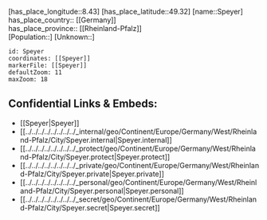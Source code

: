﻿---
location: [49.32,8.43] 
mapzoom: [7,12] 
mapmarker: city 
type: City
tags:
- geo/City


SpocWebEntityId: 34411
isDeleted: false
confidential: public

---
[has_place_longitude::8.43] 
[has_place_latitude::49.32] 
[name::Speyer] 
has_place_country:: [[Germany]]  
has_place_province:: [[Rheinland-Pfalz]]  
[Population::] 
[Unknown::] 


```leaflet
id: Speyer
coordinates: [[Speyer]] 
markerFile: [[Speyer]] 
defaultZoom: 11 
maxZoom: 18
```


## Confidential Links & Embeds: 
- [[Speyer|Speyer]]  
- [[../../../../../../../../_internal/geo/Continent/Europe/Germany/West/Rheinland-Pfalz/City/Speyer.internal|Speyer.internal]] 
- [[../../../../../../../../_protect/geo/Continent/Europe/Germany/West/Rheinland-Pfalz/City/Speyer.protect|Speyer.protect]] 
- [[../../../../../../../../_private/geo/Continent/Europe/Germany/West/Rheinland-Pfalz/City/Speyer.private|Speyer.private]] 
- [[../../../../../../../../_personal/geo/Continent/Europe/Germany/West/Rheinland-Pfalz/City/Speyer.personal|Speyer.personal]] 
- [[../../../../../../../../_secret/geo/Continent/Europe/Germany/West/Rheinland-Pfalz/City/Speyer.secret|Speyer.secret]] 
